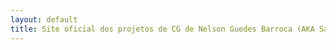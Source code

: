 ```yaml
---
layout: default
title: Site oficial dos projetos de CG de Nelson Guedes Barroca (AKA Sanctus Immortalis)
---
```


